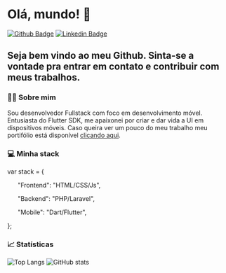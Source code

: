 # Olá, mundo! :vulcan_salute:

[![Github Badge](https://img.shields.io/badge/-Github-000?style=flat-square&logo=Github&logoColor=white&link=https://github.com/danilogocarlos)](https://github.com/danilogocarlos)
[![Linkedin Badge](https://img.shields.io/badge/-LinkedIn-blue?style=flat-square&logo=Linkedin&logoColor=white&link=https://www.linkedin.com/in/danilogocarlos/)](https://www.linkedin.com/in/danilogocarlos/)

## Seja bem vindo ao meu Github. Sinta-se a vontade pra entrar em contato e contribuir com meus trabalhos.

### :technologist: Sobre mim
Sou desenvolvedor Fullstack com foco em desenvolvimento móvel. Entusiasta do Flutter SDK, me apaixonei por criar e dar vida a UI em dispositivos móveis. 
Caso queira ver um pouco do meu trabalho meu portifólio está disponível [clicando aqui](https://danilogocarlos.github.io/portfolio/).


### :computer: Minha stack

var stack = {

&nbsp;&nbsp;&nbsp;&nbsp;&nbsp;&nbsp;"Frontend": "HTML/CSS/Js",
  
&nbsp;&nbsp;&nbsp;&nbsp;&nbsp;&nbsp;"Backend": "PHP/Laravel",
  
&nbsp;&nbsp;&nbsp;&nbsp;&nbsp;&nbsp;"Mobile": "Dart/Flutter",

};

### :chart_with_upwards_trend: Statísticas

![Top Langs](https://github-readme-stats.vercel.app/api/top-langs/?username=danilogocarlos&langs_count=3&theme=gotham&custom_title=Linguagens&&layout=compact)
![GitHub stats](https://github-readme-stats.vercel.app/api?username=danilogocarlos&show_icons=true&theme=gotham&custom_title=Status)
